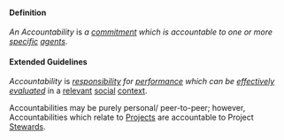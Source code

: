 #### Definition

*An Accountability* is *a [commitment](https://github.com/gcassel/Modular-Organization-Terminology/blob/master/terms/commit.md) which is accountable to one or more [specific](https://github.com/gcassel/Modular-Organization-Terminology/blob/master/terms/specific.md) [agents](https://github.com/gcassel/Modular-Organization-Terminology/blob/master/terms/agent.md)*.

#### Extended Guidelines


*Accountability* is *[responsibility](https://github.com/gcassel/Modular-Organizing-Terminology/blob/master/terms/responsibility.md) for [performance](https://github.com/gcassel/Modular-Organizing-Terminology/blob/master/terms/perform.md) which can be [effectively](https://github.com/gcassel/Modular-Organizing-Terminology/blob/master/terms/effective.md) [evaluated](https://github.com/gcassel/Modular-Organizing-Terminology/blob/master/terms/evaluate.md)* in a [relevant](https://github.com/gcassel/Modular-Organizing-Terminology/blob/master/terms/relevant.md) [social](https://github.com/gcassel/Modular-Organizing-Terminology/blob/master/terms/social.md) [context](https://github.com/gcassel/Modular-Organizing-Terminology/blob/master/terms/context.md).

Accountabilities may be purely personal/ peer-to-peer; however, Accountabilities which relate to [Projects](https://github.com/gcassel/Modular-Organizing-Terminology/blob/JOBranch/terms/project.md) are accountable to Project [Stewards](https://github.com/gcassel/Modular-Organizing-Terminology/blob/JOBranch/terms/Steward.md).
